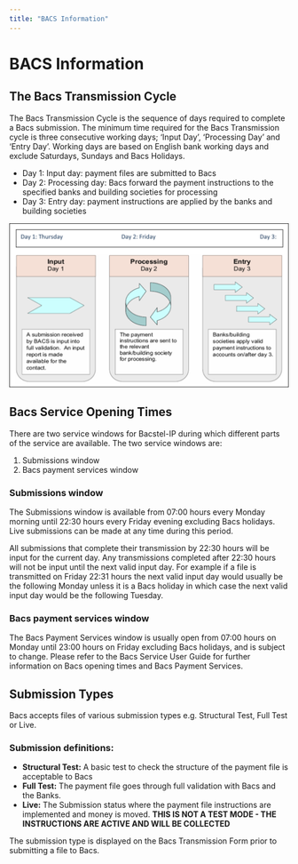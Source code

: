 ```yaml
---
title: "BACS Information"
---
```


# BACS Information

## The Bacs Transmission Cycle 

The Bacs Transmission Cycle is the sequence of days required to complete a Bacs submission. The minimum time required for the Bacs Transmission cycle is three consecutive working days; ‘Input Day’, ‘Processing Day’ and ‘Entry Day’. Working days are based on English bank working days and exclude Saturdays, Sundays and Bacs Holidays. 

 * Day 1: Input day: payment files are submitted to Bacs
 * Day 2: Processing day: Bacs forward the payment instructions to the specified banks and building societies for processing  
 * Day 3: Entry day: payment instructions are applied by the banks and building societies
 
 ![](/docs/assets/mosaic-submit-bacs-days.png)

## Bacs Service Opening Times 

There are two service windows for Bacstel-IP during which different parts of the service are available. The two service windows are: 

 1. Submissions window 
 1. Bacs payment services window 

### Submissions window 

The Submissions window is available from 07:00 hours every Monday morning until 22:30 hours every Friday evening excluding Bacs holidays. Live submissions can be made at any time during this period. 

All submissions that complete their transmission by 22:30 hours will be input for the current day. Any transmissions completed after 22:30 hours will not be input until the next valid input day. For example if a file is transmitted on Friday 22:31 hours the next valid input day would usually be the following Monday unless it is a Bacs  holiday in which case the next valid input day would be the following Tuesday. 

### Bacs payment services window 

The Bacs Payment Services window is usually open from 07:00 hours on Monday until 23:00 hours on Friday excluding Bacs holidays, and is subject to change.  Please refer to the Bacs Service User Guide for further information on Bacs opening times and Bacs Payment Services. 

## Submission Types 

Bacs accepts files of various submission types e.g. Structural Test, Full Test or Live.  

### Submission definitions: 

 * **Structural Test:** A basic test to check the structure of the payment file is acceptable to Bacs 
 * **Full Test:** The payment file goes through full validation with Bacs and the Banks. 
 * **Live:** The Submission status where the payment file instructions are implemented and money is moved. **THIS IS NOT A TEST MODE - THE INSTRUCTIONS ARE ACTIVE AND WILL BE COLLECTED**

The submission type is displayed on the Bacs Transmission Form prior to submitting a file to Bacs. 